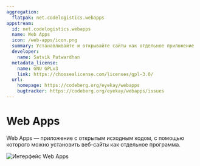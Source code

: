 ```yaml
---
aggregation:
  flatpak: net.codelogistics.webapps
appstream:
  id: net.codelogistics.webapps
  name: Web Apps
  icon: /web-apps/icon.png
  summary: Устанавливайте и открывайте сайты как отдельное приложение
  developer:
    name: Satvik Patwardhan
  metadata_license:
    name: GNU GPLv3
    link: https://choosealicense.com/licenses/gpl-3.0/
  url:
    homepage: https://codeberg.org/eyekay/webapps
    bugtracker: https://codeberg.org/eyekay/webapps/issues
---
```


# Web Apps

Web Apps — приложение с открытым исходным кодом, с помощью которого можно установить веб-сайты как отдельное программа.

![Интерфейс Web Apps](/web-apps/preview.png)

<!--@include: @apps/.parts/install/content-flatpak.md-->
